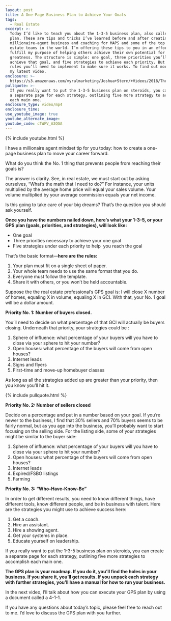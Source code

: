 ```yaml
---
layout: post
title: A One-Page Business Plan to Achieve Your Goals
tags:
  - Real Estate
excerpt: >-
  Today I’d like to teach you about the 1-3-5 business plan, also called the GPS
  plan. These are tips and tricks I’ve learned before and after creating my own
  millionaire-agent business and coaching for MAPS and some of the top real
  estate teams in the world. I’m offering these tips to you in an effort to
  fulfill my purpose of helping others achieve their own potential for
  greatness. The structure is simple: one goal, three priorities you’ll need to
  achieve that goal, and five strategies to achieve each priority. But there are
  rules you’ll need to implement to make sure it works. To find out more, watch
  my latest video.
enclosure: >-
  https://s3.amazonaws.com/vyralmarketing/Joshua+Stern/+Videos/2018/The+Stern+Team-+One+Page+Business+Plan.mp4
pullquote: >-
  If you really want to put the 1-3-5 business plan on steroids, you can create
  a separate page for each strategy, outlining five more strategy to accomplish
  each main one.
enclosure_type: video/mp4
enclosure_time:
use_youtube_image: true
youtube_alternate_image:
youtube_code: cTWFV_A3QGA
---
```


{% include youtube.html %}

I have a millionaire agent mindset tip for you today: how to create a one-page business plan to move your career forward.

What do you think the No. 1 thing that prevents people from reaching their goals is?

The answer is clarity. See, in real estate, we must start out by asking ourselves, “What’s the math that I need to do?” For instance, your units multiplied by the average home price will equal your sales volume. Your volume multiplied by your average commission equals your net income.

Is this going to take care of your big dreams? That’s the question you should ask yourself.

**Once you have the numbers nailed down, here’s what your 1-3-5, or your GPS plan (goals, priorities, and strategies), will look like:**

* One goal
* Three priorities necessary to achieve your one goal
* Five strategies under each priority to help &nbsp;you reach the goal

That’s the basic format—**here are the rules:**

1. Your plan must fit on a single sheet of paper.
2. Your whole team needs to use the same format that you do.
3. Everyone must follow the template.
4. Share it with others, or you won’t be held accountable.

Suppose the the real estate professional’s GPS goal is: I will close X number of homes, equaling X in volume, equaling X in GCI. With that, your No. 1 goal will be a dollar amount.

**Priority No. 1: Number of buyers closed.**

You’ll need to decide on what percentage of that GCI will actually be buyers closing. Underneath that priority, your strategies could be :

1. Sphere of influence: what percentage of your buyers will you have to close via your sphere to hit your number?
2. Open houses: what percentage of the buyers will come from open houses?
3. Internet leads
4. Signs and flyers
5. First-time and move-up homebuyer classes

As long as all the strategies added up are greater than your priority, then you know you’ll hit it.

{% include pullquote.html %}

**Priority No. 2: Number of sellers closed**

Decide on a percentage and put in a number based on your goal. If you’re newer to the business, I find that 30% sellers and 70% buyers seems to be fairly normal, but as you age into the business, you’ll probably want to start focusing on the selling side. For the listing side, some of your strategies might be similar to the buyer side:

1. Sphere of influence: what percentage of your buyers will you have to close via your sphere to hit your number?
2. Open houses: what percentage of the buyers will come from open houses?
3. Internet leads
4. Expired/FSBO listings
5. Farming

**Priority No. 3: “Who-Have-Know-Be”**

In order to get different results, you need to know different things, have different tools, know different people, and be in business with talent. Here are the strategies you might use to achieve success here:

1. Get a coach.
2. Hire an assistant.
3. Hire a showing agent.
4. Get your systems in place.
5. Educate yourself on leadership.

If you really want to put the 1-3-5 business plan on steroids, you can create a separate page for each strategy, outlining five more strategies to accomplish each main one.

**The GPS plan is your roadmap. If you do it, you’ll find the holes in your business. If you share it, you’ll get results. If you unpack each strategy with further strategies, you’ll have a manual for how to run your business.**

In the next video, I’ll talk about how you can execute your GPS plan by using a document called a 4-1-1.

If you have any questions about today’s topic, please feel free to reach out to me. I’d love to discuss the GPS plan with you further.